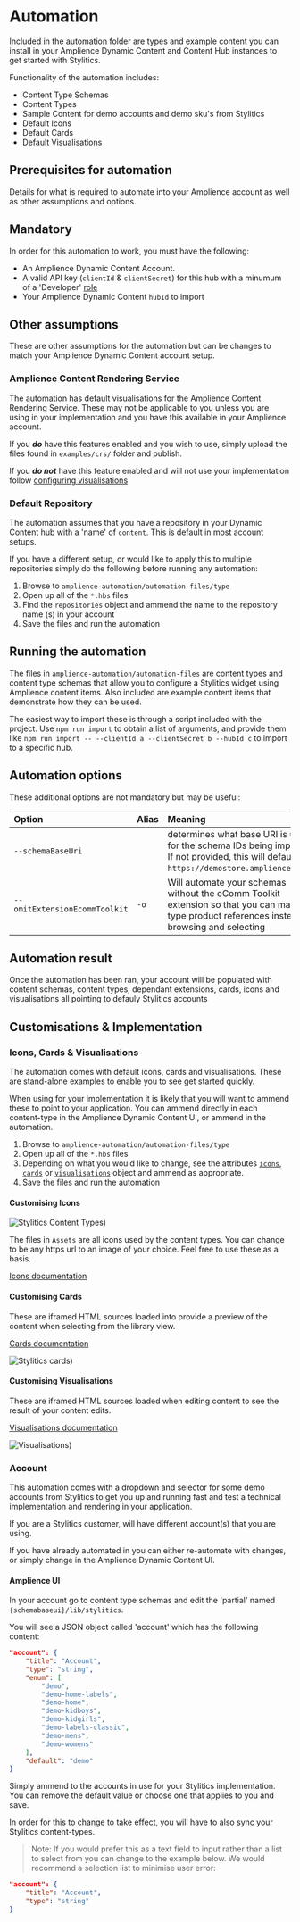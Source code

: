 # Automation

Included in the automation folder are types and example content you can install in your Amplience Dynamic Content and Content Hub instances to get started with Stylitics.

Functionality of the automation includes:
 - Content Type Schemas
 - Content Types
 - Sample Content for demo accounts and demo sku's from Stylitics
 - Default Icons
 - Default Cards
 - Default Visualisations

## Prerequisites for automation

Details for what is required to automate into your Amplience account as well as other assumptions and options.

## Mandatory
In order for this automation to work, you must have the following:
- An Amplience Dynamic Content Account.
- A valid API key (`clientId` & `clientSecret`) for this hub with a minumum of a 'Developer' [role](https://amplience.com/developers/docs/concepts/permissions/roles/)
- Your Amplience Dynamic Content `hubId` to import

## Other assumptions

These are other assumptions for the automation but can be changes to match your Amplience Dynamic Content account setup.

### Amplience Content Rendering Service

The automation has default visualisations for the Amplience Content Rendering Service. These may not be applicable to you unless you are using in your implementation and you have this available in your Amplience account.

If you _**do**_ have this features enabled and you wish to use, simply
upload the files found in `examples/crs/` folder and publish.

If you _**do not**_ have this feature enabled and will not use your implementation follow [configuring visualisations](#icons-cards--visualisations)

### Default Repository
The automation assumes that you have a repository in your Dynamic Content hub with a 'name' of `content`. This is default in most account setups.

If you have a different setup, or would like to apply this to multiple repositories simply do the following before running any automation:

1. Browse to `amplience-automation/automation-files/type`
2. Open up all of the `*.hbs` files
3. Find the `repositories` object and ammend the name to the repository name (s) in your account
4. Save the files and run the automation

## Running the automation
The files in `amplience-automation/automation-files` are content types and content type schemas that allow you to configure a Stylitics widget using Amplience content items. Also included are example content items that demonstrate how they can be used.

The easiest way to import these is through a script included with the project. Use `npm run import` to obtain a list of arguments, and provide them like `npm run import -- --clientId a --clientSecret b --hubId c` to import to a specific hub.

## Automation options

These additional options are not mandatory but may be useful:

|Option|Alias|Meaning|
|:----|:----|:----|
|`--schemaBaseUri`| |determines what base URI is used for the schema IDs being imported. If not provided, this will default to `https://demostore.amplience.com/`.|
|`--omitExtensionEcommToolkit`|`-o`|Will automate your schemas without the eComm Toolkit extension so that you can manually type product references instead of browsing and selecting|

## Automation result
Once the automation has been ran, your account will be populated with content schemas, content types, dependant extensions, cards, icons and visualisations all pointing to defauly Stylitics accounts


## Customisations & Implementation

### Icons, Cards & Visualisations

The automation comes with default icons, cards and visualisations. These are stand-alone examples to enable you to see get started quickly.

When using for your implementation it is likely that you will want to ammend these to point to your application. You can ammend directly in each content-type in the Amplience Dynamic Content UI, or ammend in the automation.

1. Browse to `amplience-automation/automation-files/type`
2. Open up all of the `*.hbs` files
3. Depending on what you would like to change, see the attributes [`icons`](#customising-icons), [`cards`](#customising-cards) or [`visualisations`](#customising-visualisations) object and ammend as appropriate.
4. Save the files and run the automation

#### Customising Icons

![Stylitics Content Types)](../docs/media/stylitics-content-types.png)

The files in `Assets` are all icons used by the content types. You can change to be any https url to an image of your choice. Feel free to use these as a basis.

[Icons documentation](https://amplience.com/developers/docs/dev-tools/guides-tutorials/content-types/#choosing-an-icon)

#### Customising Cards

These are iframed HTML sources loaded into provide a preview of the content when selecting from the library view.

[Cards documentation](https://amplience.com/developers/docs/dev-tools/guides-tutorials/content-types/#configuring-a-card)

![Stylitics cards)](../docs/media/stylitics-cards.png)


#### Customising Visualisations

These are iframed HTML sources loaded when editing content to see the result of your content edits.

[Visualisations documentation](https://amplience.com/developers/docs/dev-tools/guides-tutorials/content-types/#setting-up-visualizations)

![Visualisations)](../docs/media/stylitics-crs-viz.png)

### Account

This automation comes with a dropdown and selector for some demo accounts from Stylitics to get you up and running fast and test a technical implementation and rendering in your application.

If you are a Stylitics customer, will have different account(s) that you are using.

If you have already automated in you can either re-automate with changes, or simply change in the Amplience Dynamic Content UI.

#### Amplience UI
In your account go to content type schemas and edit the 'partial' named `{schemabaseui}/lib/stylitics`.

You will see a JSON object called 'account' which has the following content:

``` json
"account": {
    "title": "Account",
    "type": "string",
    "enum": [
        "demo",
        "demo-home-labels",
        "demo-home",
        "demo-kidboys",
        "demo-kidgirls",
        "demo-labels-classic",
        "demo-mens",
        "demo-womens"
    ],
    "default": "demo"
}
```

Simply ammend to the accounts in use for your Stylitics implementation. You can remove the default value or choose one that applies to you and save.

In order for this to change to take effect, you will have to also sync your Stylitics content-types.

>Note: If you would prefer this as a text field to input rather than a list to select from you can change to the example below. We would recommend a selection list to minimise user error:

```json
"account": {
    "title": "Account",
    "type": "string"
}
```
